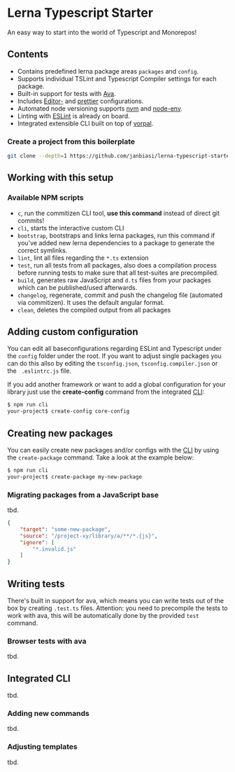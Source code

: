 # Lerna Typescript Starter
An easy way to start into the world of Typescript and Monorepos!

## Contents
* Contains predefined lerna package areas `packages` and `config`.
* Supports individual TSLint and Typescript Compiler settings for each package.
* Built-in support for tests with [Ava](https://github.com/avajs/ava).
* Includes [Editor-](http://editorconfig.org) and [prettier](https://github.com/prettier/prettier/issues/13) configurations.
* Automated node versioning supports [nvm](https://github.com/creationix/nvm) and [node-env](https://github.com/ekalinin/nodeenv).
* Linting with [ESLint](https://eslint.org/) is already on board.
* Integrated extensible CLI built on top of [vorpal](http://vorpal.js.org/).

### Create a project from this boilerplate
```sh
git clone --depth=1 https://github.com/janbiasi/lerna-typescript-starter.git my-project
```

## Working with this setup

### Available NPM scripts
* `c`, run the commitizen CLI tool, **use this command** instead of direct git commits!
* `cli`, starts the interactive custom CLI
* `bootstrap`, bootstraps and links lerna packages, run this command if you've added new lerna dependencies to a package to generate the correct symlinks.
* `lint`, lint all files regarding the `*.ts` extension
* `test`, run all tests from all packages, also does a compilation process before running tests to make sure that all test-suites are precompiled.
* `build`, generates raw JavaScript and `d.ts` files from your packages which can be published/used afterwards.
* `changelog`, regenerate, commit and push the changelog file (automated via commitizen). It uses the default angular format.
* `clean`, deletes the compiled output from all packages

## Adding custom configuration
You can edit all baseconfigurations regarding ESLint and Typescript under the `config` folder under the root. If you want to adjust single packages you can do this allso by editing the `tsconfig.json`, `tsconfig.compiler.json` or the ` .eslintrc.js` file.

If you add another framework or want to add a global configuration for your library just use the **create-config** command from the integrated [CLI](#integrated-cli):

```bash
$ npm run cli
your-project$ create-config core-config
```

## Creating new packages

You can easily create new packages and/or configs with the [CLI](#integrated-cli) by using the `create-package` command. Take a look at the example below:

```bash
$ npm run cli
your-project$ create-package my-new-package
```

### Migrating packages from a JavaScript base
tbd.

```json
{
	"target": "some-new-package",
	"source": "/project-xy/library/a/**/*.{js}",
	"ignore": [
		"*.invalid.js"
	]
}
```

## Writing tests

There's built in support for ava, which means you can write tests out of the box by creating `.test.ts` files. Attention: you need to precompile the tests to work with ava, this will be automatically done by the provided `test` command.

### Browser tests with ava
tbd.

## Integrated CLI
tbd.

### Adding new commands
tbd.

### Adjusting templates
tbd.
